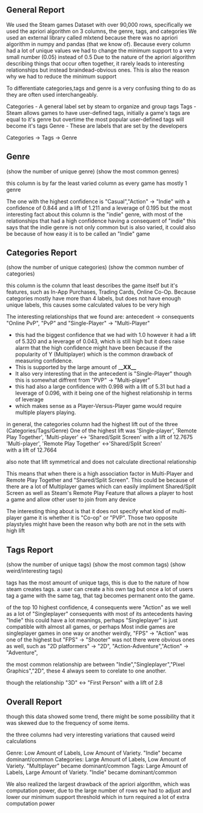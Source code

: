 ## General Report

We used the Steam games Dataset with over 90,000 rows, specifically we used the apriori algorithm on 3 columns, the genre, tags, and categories
We used an external library called mlxtend because there was no apriori algorithm in numpy and pandas (that we know of).
Because every column had a lot of unique values we had to change the minimum support to a very small number (0.05) instead of 0.5
Due to the nature of the apriori algorithm describing things that occur often together, it rarely leads to interesting relationships but instead braindead-obvious ones. This is also the reason why we had to reduce the minimum support

To differentiate categories,tags and genre is a very confusing thing to do as they are often used interchangeably.

Categories - A general label set by steam to organize and group tags
Tags - Steam allows games to have user-defined tags, initially a game's tags are equal to it's genre but overtime the most popular user-defined tags will become it's tags
Genre - These are labels that are set by the developers

Categories -> Tags -> Genre

## Genre

(show the number of unique genre)
(show the most common genres)

this column is by far the least varied column as every game has mostly 1 genre

The one with the highest confidence is
"Casual","Action" -> "Indie"
with a confidence of 0.844 and a lift of 1.211 and a leverage of 0.195
but the most interesting fact about this column is the "indie" genre, with most of the relationships that had a high confidence having a consequent of "indie"
this says that the indie genre is not only common but is also varied, it could also be because of how easy it is to be called an "Indie" game

## Categories Report

(show the number of unique categories)
(show the common number of categories)

this column is the column that least describes the game itself but it's features, such as In-App Purchases, Trading Cards, Online Co-Op. Because categories mostly have more than 4 labels, but does not have enough unique labels, this causes some calculated values to be very high

The interesting relationships that we found are:
antecedent -> consequents
"Online PvP", "PvP" and "Single-Player" -> "Multi-Player"

- this had the biggest confidence that we had with 1.0 however it had a lift of 5.320 and a leverage of 0.043, which is still high but it does raise alarm that the high confidence might have been because if the popularity of Y (Multiplayer) which is the common drawback of measuring confidence.
- This is supported by the large amount of \_**\_XX\_\_**
- It also very interesting that in the antecedent is "Single-Player"
  though this is somewhat diffrent from
  "PVP" -> "Multi-player"
- this had also a large confidence with 0.998 with a lift of 5.31 but had a leverage of 0.096, with it being one of the highest relationship in terms of leverage
- which makes sense as a Player-Versus-Player game would require multiple players playing.

in general, the categories column had the highest lift out of the three (Categories/Tags/Genre)
One of the highest lift was
'Single-player', 'Remote Play Together', 'Multi-player' <-> 'Shared/Split Screen'
with a lift of 12.7675
'Multi-player', 'Remote Play Together' <->'Shared/Split Screen'  
with a lift of 12.7664

also note that lift symmetrical and does not calculate directional relationship

This means that when there is a high association factor in Multi-Player and Remote Play Together and "Shared/Split Screen". This could be because of there are a lot of Multiplayer games which can easily impliment Shared/Split Screen as well as Steam's Remote Play Feature that allows a player to host a game and allow other user to join from any device

The interesting thing about is that it does not specify what kind of multi-player game it is whether it is "Co-op" or "PVP". Those two opposite playstyles might have been the reason why both are not in the sets with high lift

## Tags Report

(show the number of unique tags)
(show the most common tags)
(show weird/interesting tags)

tags has the most amount of unique tags, this is due to the nature of how steam creates tags. a user can create a his own tag but once a lot of users tag a game with the same tag, that tag becomes permanent onto the game.

of the top 10 highest confidence, 4 consequents were "Action" as we well as a lot of "Singleplayer" consequents with most of its antecedents having "Indie"
this could have a lot meanings, perhaps "Singleplayer" is just compatible with almost all games, or perhaps Most indie games are singleplayer games in one way or another
weirdly, "FPS" -> "Action" was one of the highest but "FPS" -> "Shooter" was not
there were obvious ones as well, such as "2D platformers" -> "2D", "Action-Adventure","Action" -> "Adventure",

the most common relationship are between "Indie","Singleplayer","Pixel Graphics","2D", these 4 always seem to corelate to one another.

though the relationship "3D" <-> "First Person" with a lift of 2.8

## Overall Report

though this data showed some trend, there might be some possibility that it was skewed due to the frequency of some items.

the three columns had very interesting variations that caused weird calculations

Genre: Low Amount of Labels, Low Amount of Variety. "Indie" became dominant/common
Categories: Large Amount of Labels, Low Amount of Variety. "Multiplayer" became dominant/common
Tags: Large Amount of Labels, Large Amount of Variety. "Indie" became dominant/common

We also realized the largest drawback of the apriori algorithm, which was computation power, due to the large number of rows we had to adjust and lower our minimum support threshold which in turn required a lot of extra computation power

